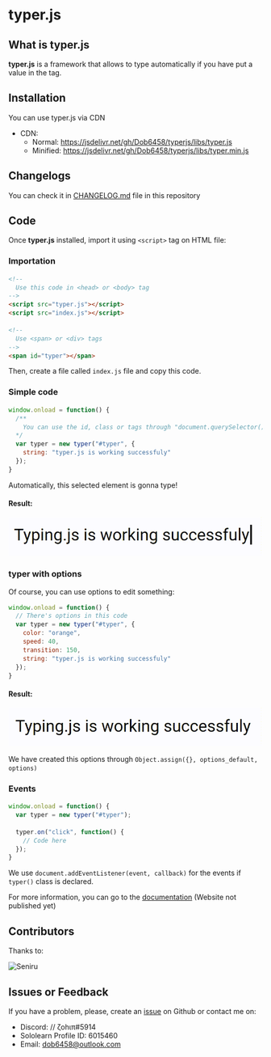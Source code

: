 # typer.js
## What is typer.js
**typer.js** is a framework that allows to type automatically if you have put a value in the tag.

## Installation
You can use typer.js via CDN
- CDN:
  - Normal: https://jsdelivr.net/gh/Dob6458/typerjs/libs/typer.js
  - Minified: https://jsdelivr.net/gh/Dob6458/typerjs/libs/typer.min.js

## Changelogs
You can check it in [CHANGELOG.md](CHANGELOG.md) file in this repository

## Code
Once **typer.js** installed, import it using `<script>` tag on HTML file:
### Importation
```html
<!--
  Use this code in <head> or <body> tag
-->
<script src="typer.js"></script>
<script src="index.js"></script>

<!--
  Use <span> or <div> tags
-->
<span id="typer"></span>
```

Then, create a file called `index.js` file and copy this code.
### Simple code
```js
window.onload = function() {
  /**
    You can use the id, class or tags through "document.querySelector()"
  */
  var typer = new typer("#typer", {
    string: "typer.js is working successfuly"
  });
}
```
Automatically, this selected element is gonna type!

#### Result:

![result_one](images/image_one.gif)

### typer with options
Of course, you can use options to edit something:
```js
window.onload = function() {
  // There's options in this code
  var typer = new typer("#typer", {
    color: "orange",
    speed: 40,
    transition: 150,
    string: "typer.js is working successfuly"
  });
}
```
#### Result:

![result_two](images/image_two.gif)

We have created this options through `Object.assign({}, options_default, options)`
### Events
```js
window.onload = function() {
  var typer = new typer("#typer");

  typer.on("click", function() {
    // Code here
  });
}
```
We use `document.addEventListener(event, callback)` for the events if `typer()` class is declared.

For more information, you can go to the [documentation](https://dob6458.github.io/libraries/typerjs/docs) (Website not published yet)

## Contributors
Thanks to:

![Seniru](https://avatars0.githubusercontent.com/u/34127015?s=50&v=4)

## Issues or Feedback
If you have a problem, please, create an [issue](https://github.com/Dob6458/typerjs/issues) on Github or contact me on:
- Discord: // ζohιπ#5914
- Sololearn Profile ID: 6015460
- Email: dob6458@outlook.com